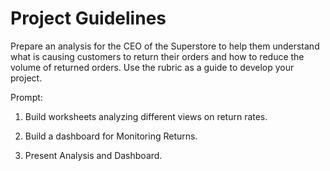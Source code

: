 # Project Guidelines

Prepare an analysis for the CEO of the Superstore to help them understand what is causing customers to return their orders and how to reduce the volume of returned orders. Use the rubric as a guide to develop your project.

Prompt:
1. Build worksheets analyzing different views on return rates.

2. Build a dashboard for Monitoring Returns.

3. Present Analysis and Dashboard.
